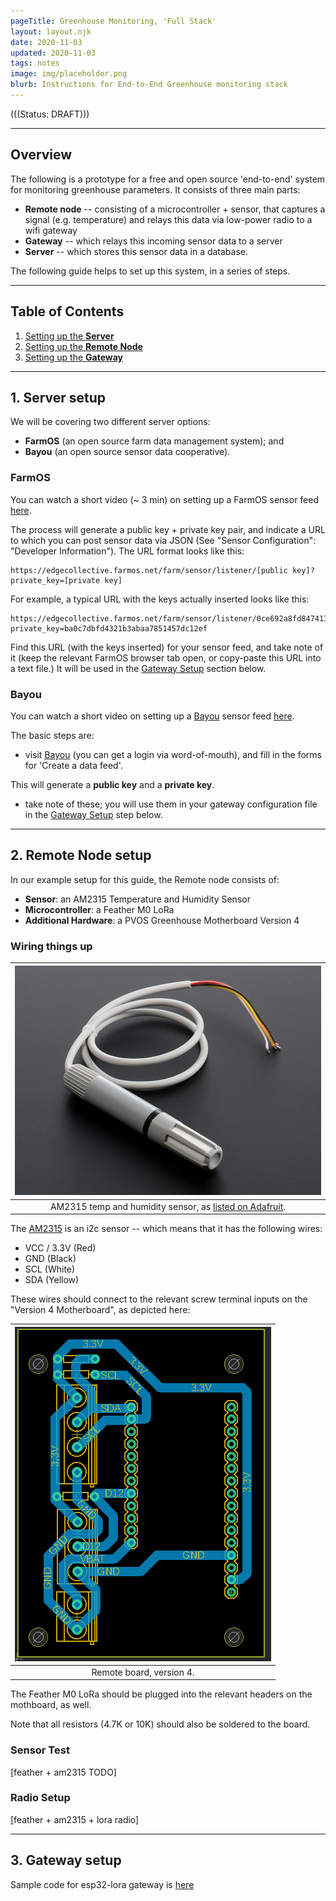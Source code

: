 ```yaml
---
pageTitle: Greenhouse Monitoring, 'Full Stack'
layout: layout.njk
date: 2020-11-03
updated: 2020-11-03
tags: notes 
image: img/placeholder.png
blurb: Instructions for End-to-End Greenhouse monitoring stack
---
```


(((Status: DRAFT)))

---

## Overview 

The following is a prototype for a free and open source 'end-to-end' system for monitoring greenhouse parameters.  It consists of three main parts:

- **Remote node** -- consisting of a microcontroller + sensor, that captures a signal (e.g. temperature) and relays this data via low-power radio to a wifi gateway
- **Gateway** -- which relays this incoming sensor data to a server
- **Server** -- which stores this sensor data in a database.

The following guide helps to set up this system, in a series of steps.

---

## Table of Contents 

1. [Setting up the **Server**](#server)
2. [Setting up the **Remote Node**](#micro)
3. [Setting up the **Gateway**](#gateway)

---

## <a name="micro"></a> 1. Server setup

We will be covering two different server options:

- **FarmOS** (an open source farm data management system); and
- **Bayou** (an open source sensor data cooperative).

### FarmOS

You can watch a short video (~ 3 min) on setting up a FarmOS sensor feed [here](https://youtu.be/arGErKKODrU).  

The process will generate a public key + private key pair, and indicate a URL to which you can post sensor data via JSON (See "Sensor Configuration": "Developer Information").  The URL format looks like this:

```
https://edgecollective.farmos.net/farm/sensor/listener/[public key]?private_key=[private key]
```

For example, a typical URL with the keys actually inserted looks like this:

```
https://edgecollective.farmos.net/farm/sensor/listener/0ce692a8fd8474137839535dd7997a28?private_key=ba0c7dbfd4321b3abaa7851457dc12ef
```
Find this URL (with the keys inserted) for your sensor feed, and take note of it (keep the relevant FarmOS browser tab open, or copy-paste this URL into a text file.) It will be used in the  [Gateway Setup](#gateway) section below.

### Bayou

You can watch a short video on setting up a [Bayou](http://159.65.226.222:3000/) sensor feed [here](https://youtu.be/EKZA-AtDYO0).

The basic steps are:

- visit [Bayou](http://159.65.226.222:3000/) (you can get a login via word-of-mouth), and fill in the forms for 'Create a data feed'.  

This will generate a **public key** and a **private key**.  

- take note of these; you will use them in your gateway configuration file in the [Gateway Setup](#gateway) step below.

---

## <a name="micro"></a> 2. Remote Node setup

In our example setup for this guide, the Remote node consists of:

- **Sensor**: an AM2315 Temperature and Humidity Sensor
- **Microcontroller**: a Feather M0 LoRa
- **Additional Hardware**: a PVOS Greenhouse Motherboard Version 4

### Wiring things up

|[ ![figA2](/img/valedalama/am2315.jpg)](/img/valedalama/am2315.jpg)|
|:--:|
| AM2315 temp and humidity sensor, as [listed on Adafruit](https://www.adafruit.com/product/1293).|

The [AM2315](https://www.adafruit.com/product/1293) is an i2c sensor -- which means that it has the following wires:

- VCC / 3.3V  (Red)
- GND (Black)
- SCL (White)
- SDA (Yellow)

These wires should connect to the relevant screw terminal inputs on the "Version 4 Motherboard", as depicted here:

|[ ![fig2](/img/valedalama/remote_v4_board.png)](/img/valedalama/remote_v4_board.png)|
|:--:|
| Remote board, version 4. |

The Feather M0 LoRa should be plugged into the relevant headers on the mothboard, as well.

Note that all resistors (4.7K or 10K) should also be soldered to the board.

### Sensor Test

[feather + am2315 TODO]

### Radio Setup

[feather + am2315 + lora radio]

---

## 3. Gateway setup

Sample code for esp32-lora gateway is [here](https://github.com/edgecollective/valedalama/tree/master/greenhouse/gateway/heltec_wifi_lora_bayou_farmos)

